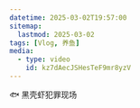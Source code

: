 ```yaml
---
datetime: 2025-03-02T19:57:00
sitemap:
  lastmod: 2025-03-02
tags: [Vlog, 养鱼]
media:
  - type: video
    id: kz7dAecJSHesTeF9mr8yzV
---
```


🐟 黑壳虾犯罪现场
